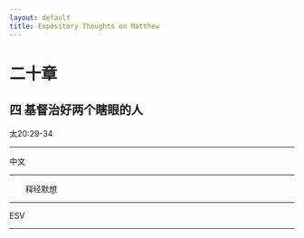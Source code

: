 ```yaml
---
layout: default
title: Expository Thoughts on Matthew
---
```


# 二十章 

## 四 基督治好两个瞎眼的人

太20:29-34

***

中文<br>

***

&emsp;&emsp;释经默想

***

ESV

***
